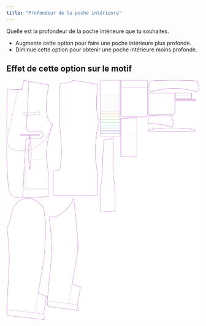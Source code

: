 ```yaml
---
title: "Profondeur de la poche intérieure"
---
```


Quelle est la profondeur de la poche intérieure que tu souhaites.

- Augmente cette option pour faire une poche intérieure plus profonde.
- Diminue cette option pour obtenir une poche intérieure moins profonde.

## Effet de cette option sur le motif

![Cette image montre l'effet de cette option en superposant plusieurs variantes qui ont une valeur différente pour cette option](jaeger_innerpocketdepth_sample.svg "Effet de cette option sur le motif")
